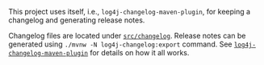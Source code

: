 <!--
  ~ Licensed to the Apache Software Foundation (ASF) under one or more
  ~ contributor license agreements.  See the NOTICE file distributed with
  ~ this work for additional information regarding copyright ownership.
  ~ The ASF licenses this file to you under the Apache License, Version 2.0
  ~ (the "License"); you may not use this file except in compliance with
  ~ the License.  You may obtain a copy of the License at
  ~
  ~      http://www.apache.org/licenses/LICENSE-2.0
  ~
  ~ Unless required by applicable law or agreed to in writing, software
  ~ distributed under the License is distributed on an "AS IS" BASIS,
  ~ WITHOUT WARRANTIES OR CONDITIONS OF ANY KIND, either express or implied.
  ~ See the License for the specific language governing permissions and
  ~ limitations under the License.
  -->

This project uses itself, i.e., `log4j-changelog-maven-plugin`, for keeping a changelog and generating release notes.

Changelog files are located under [`src/changelog`](src/changelog).
Release notes can be generated using `./mvnw -N log4j-changelog:export` command.
See [`log4j-changelog-maven-plugin`](log4j-changelog-maven-plugin) for details on how it all works.
